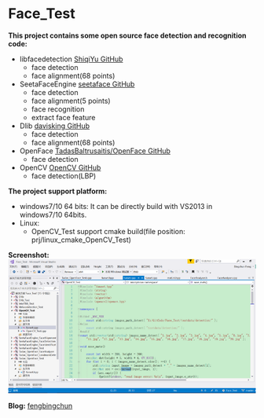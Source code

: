 # Face_Test
**This project contains some open source face detection and recognition code:**
- libfacedetection [ShiqiYu GitHub](https://github.com/ShiqiYu/libfacedetection)
	- face detection
	- face alignment(68 points)
- SeetaFaceEngine [seetaface GitHub](https://github.com/seetaface/SeetaFaceEngine)
	- face detection
	- face alignment(5 points)
	- face recognition
	- extract face feature
- Dlib [davisking GitHub](https://github.com/davisking/dlib)
	- face detection
	- face alignment(68 points)
- OpenFace [TadasBaltrusaitis/OpenFace GitHub](https://github.com/TadasBaltrusaitis/OpenFace)
	- face detection
- OpenCV [OpenCV GitHub](https://github.com/opencv/opencv)
	- face detection(LBP)

**The project support platform:**
- windows7/10 64 bits: It can be directly build with VS2013 in windows7/10 64bits.
- Linux:
	- OpenCV_Test support cmake build(file position: prj/linux_cmake_OpenCV_Test)

**Screenshot:**  
![](https://github.com/fengbingchun/Face_Test/blob/master/prj/x86_x64_vc12/Screenshot.png)

**Blog:** [fengbingchun](http://blog.csdn.net/fengbingchun/article/category/6488566)
